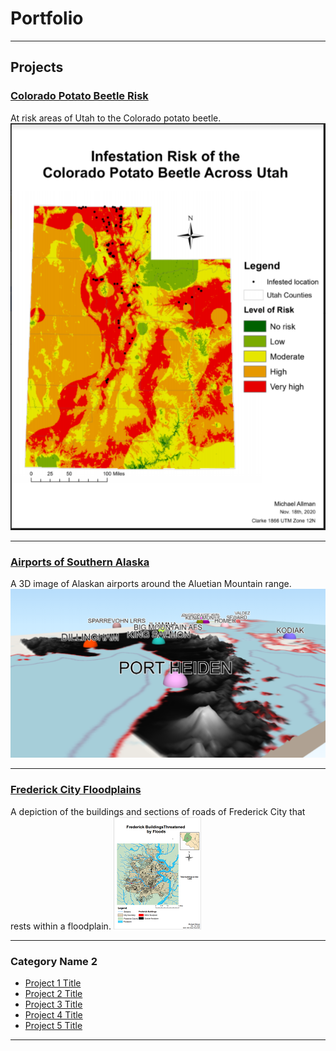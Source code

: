 # Portfolio

---
## Projects

### [Colorado Potato Beetle Risk](/project_probation/index)
At risk areas of Utah to the Colorado potato beetle.
[<img src="project_probation/Potato_Beetle_Risk.PNG?raw=true"/>](/project_probation/index)

---
### [Airports of Southern Alaska](/project_probation/index)
A 3D image of Alaskan airports around the Aluetian Mountain range.
[<img src="project_probation/3D_Airports.PNG?raw=true"/>](/project_probation/index)

---
### [Frederick City Floodplains](/project_probation/index)
A depiction of the buildings and sections of roads of Frederick City that rests within a floodplain.
[<img src="project_probation/Fred_Risk_map.PNG?raw=true"/>](/project_probation/index)

---
### Category Name 2

- [Project 1 Title](http://example.com/)
- [Project 2 Title](http://example.com/)
- [Project 3 Title](http://example.com/)
- [Project 4 Title](http://example.com/)
- [Project 5 Title](http://example.com/)

---
